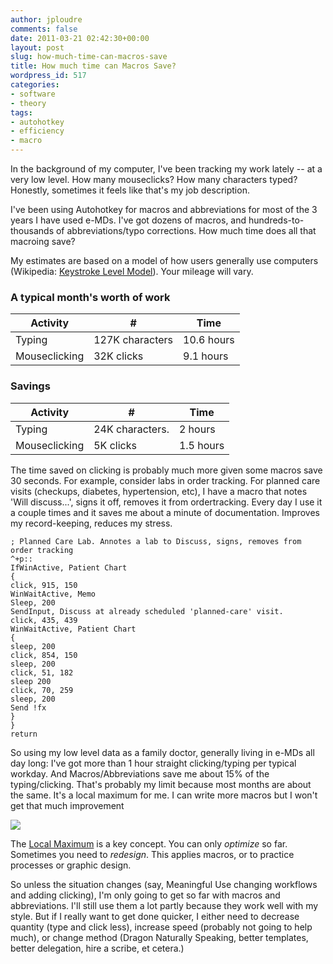 ```yaml
---
author: jploudre
comments: false
date: 2011-03-21 02:42:30+00:00
layout: post
slug: how-much-time-can-macros-save
title: How much time can Macros Save?
wordpress_id: 517
categories:
- software
- theory
tags:
- autohotkey
- efficiency
- macro
---
```


In the background of my computer, I've been tracking my work lately -- at a very low level. How many mouseclicks? How many characters typed? Honestly, sometimes it feels like that's my job description. 

I've been using Autohotkey for macros and abbreviations for most of the 3 years I have used e-MDs. I've got dozens of macros, and hundreds-to-thousands of abbreviations/typo corrections. How much time does all that macroing save?

My estimates are based on a model of how users generally use computers (Wikipedia: [Keystroke Level Model](http://en.wikipedia.org/wiki/Keystroke-Level_Model)). Your mileage will vary.

### A typical month's worth of work
|Activity|#|Time|
|-------|--------|--------|
|Typing|127K characters|10.6 hours|
|Mouseclicking|32K clicks|9.1 hours|

### Savings

|Activity|#|Time|
|-------|--------|--------|
|Typing|24K characters.|2 hours|
|Mouseclicking|5K clicks|1.5 hours|

The time saved on clicking is probably much more given some macros save 30 seconds. For example, consider labs in order tracking. For planned care visits (checkups, diabetes, hypertension, etc), I have a macro that notes 'Will discuss...', signs it off, removes it from ordertracking. Every day I use it a couple times and it saves me about a minute of documentation. Improves my record-keeping, reduces my stress.

	; Planned Care Lab. Annotes a lab to Discuss, signs, removes from order tracking
	^+p::
	IfWinActive, Patient Chart
	{
	click, 915, 150
	WinWaitActive, Memo
	Sleep, 200
	SendInput, Discuss at already scheduled 'planned-care' visit.
	click, 435, 439
	WinWaitActive, Patient Chart
	{
	sleep, 200
	click, 854, 150
	sleep, 200
	click, 51, 182
	sleep 200
	click, 70, 259
	sleep, 200
	Send !fx
	}
	}
	return

So using my low level data as a family doctor, generally living in e-MDs all day long: I've got more than 1 hour straight clicking/typing per typical workday. And Macros/Abbreviations save me about 15% of the typing/clicking. That's probably my limit because most months are about the same. It's a local maximum for me. I can write more macros but I won't get that much improvement

![](http://unchart.com/wp-content/uploads/2011/03/local-maximum.gif)

The [Local Maximum](http://52weeksofux.com/post/694598769/the-local-maximum) is a key concept. You can only *optimize* so far. Sometimes you need to *redesign*. This applies macros, or to practice processes or graphic design.

So unless the situation changes (say, Meaningful Use changing workflows and adding clicking), I'm only going to get so far with macros and abbreviations. I'll still use them a lot partly because they work well with my style. But if I really want to get done quicker, I either need to decrease quantity (type and click less), increase speed (probably not going to help much), or change method (Dragon Naturally Speaking, better templates, better delegation, hire a scribe, et cetera.)
